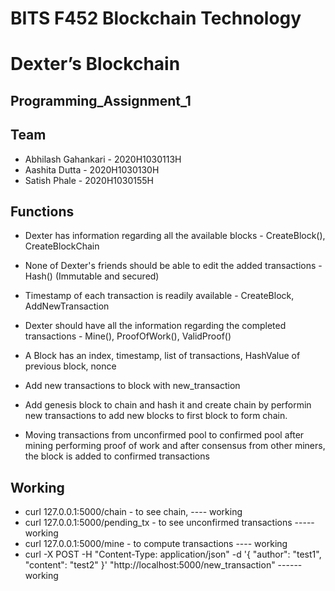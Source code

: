 # BITS F452 Blockchain Technology
# Dexter’s Blockchain

## Programming_Assignment_1
## Team
- Abhilash Gahankari - 2020H1030113H
- Aashita Dutta - 2020H1030130H
- Satish Phale - 2020H1030155H

## Functions
- Dexter has information regarding all the available blocks - CreateBlock(), CreateBlockChain
- None of Dexter's friends should be able to edit the added transactions - Hash() (Immutable and secured)
- Timestamp of each transaction is readily available - CreateBlock, AddNewTransaction
- Dexter should have all the information regarding the completed transactions - Mine(), ProofOfWork(), ValidProof()

- A Block has an index, timestamp, list of transactions, HashValue of previous block, nonce
- Add new transactions to block with new_transaction
- Add genesis block to chain and hash it and create chain by performin new transactions to add new blocks to first block to form chain. 
- Moving transactions from unconfirmed pool to confirmed pool after mining performing proof of work and after consensus from other miners, the block is added to confirmed transactions

## Working
- curl 127.0.0.1:5000/chain - to see chain, ---- working
- curl 127.0.0.1:5000/pending_tx - to see unconfirmed transactions ----- working
- curl 127.0.0.1:5000/mine - to compute transactions ---- working
- curl -X POST -H "Content-Type: application/json" -d '{
 "author": "test1",
 "content": "test2"
}' "http://localhost:5000/new_transaction"  ------working

